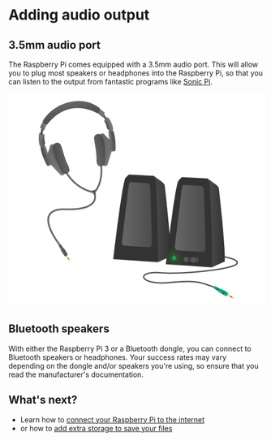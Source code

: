 # Adding audio output

## 3.5mm audio port

The Raspberry Pi comes equipped with a 3.5mm audio port. This will allow you to plug most speakers or headphones into the Raspberry Pi, so that you can listen to the output from fantastic programs like [Sonic Pi](http://sonic-pi.net/).

![](images/headphones-speaker.png)

## Bluetooth speakers

With either the Raspberry Pi 3 or a Bluetooth dongle, you can connect to Bluetooth speakers or headphones. Your success rates may vary depending on the dongle and/or speakers you're using, so ensure that you read the manufacturer's documentation.

## What's next?
- Learn how to [connect your Raspberry Pi to the internet](networking.md)
- or how to [add extra storage to save your files](storage.md)

